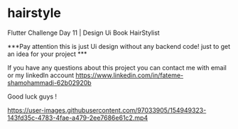 # hairstyle

Flutter Challenge Day 11 | Design Ui Book HairStylist

***Pay attention this is just Ui design without any backend code! just to get an idea for your project ***

If you have any questions about this project you can contact me with email or my linkedln account https://www.linkedin.com/in/fateme-shamohammadi-62b02920b

Good luck guys !

https://user-images.githubusercontent.com/97033905/154949323-143fd35c-4783-4fae-a479-2ee7686e61c2.mp4

